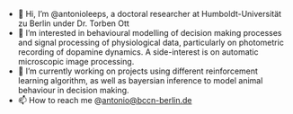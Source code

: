 - 👋 Hi, I’m @antonioleeps, a doctoral researcher at Humboldt-Universität zu Berlin under Dr. Torben Ott
- 👀 I’m interested in behavioural modelling of decision making processes and signal processing of physiological data, particularly on photometric recording of dopamine dynamics. A side-interest is on automatic microscopic image processing.
- 🌱 I’m currently working on projects using different reinforcement learning algorithm, as well as bayersian inference to model animal behaviour in decision making.
- 📫 How to reach me @antonio@bccn-berlin.de

<!---
antonioleeps/antonioleeps is a ✨ special ✨ repository because its `README.md` (this file) appears on your GitHub profile.
You can click the Preview link to take a look at your changes.
--->
